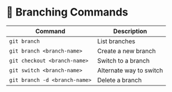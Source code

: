 # 🌿 Branching Commands

| Command                       | Description             |
| ----------------------------- | ----------------------- |
| `git branch`                  | List branches           |
| `git branch <branch-name>`    | Create a new branch     |
| `git checkout <branch-name>`  | Switch to a branch      |
| `git switch <branch-name>`    | Alternate way to switch |
| `git branch -d <branch-name>` | Delete a branch         |
